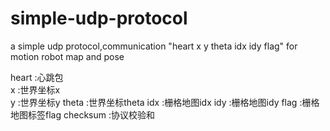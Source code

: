 # simple-udp-protocol

a simple udp protocol,communication "heart x y theta idx idy flag" for motion robot map and pose

heart     :心跳包            
x         :世界坐标x         
y         :世界坐标y
theta     :世界坐标theta
idx       :栅格地图idx
idy       :栅格地图idy
flag      :栅格地图标签flag
checksum  :协议校验和

